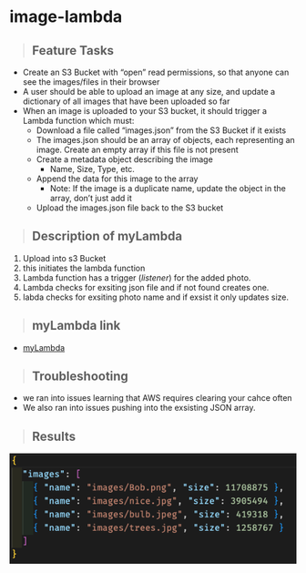 # image-lambda

> ## Feature Tasks

- Create an S3 Bucket with “open” read permissions, so that anyone can see the images/files in their browser
- A user should be able to upload an image at any size, and update a dictionary of all images that have been uploaded so far
- When an image is uploaded to your S3 bucket, it should trigger a Lambda function which must:
  - Download a file called “images.json” from the S3 Bucket if it exists
  - The images.json should be an array of objects, each representing an image. Create an empty array if this file is not present
  - Create a metadata object describing the image
    - Name, Size, Type, etc.
  - Append the data for this image to the array
    - Note: If the image is a duplicate name, update the object in the array, don’t just add it
  - Upload the images.json file back to the S3 bucket

> ## Description of myLambda

1. Upload into s3 Bucket
2. this initiates the lambda function
3. Lambda function has a trigger (_listener_) for the added photo.
4. Lambda checks for exsiting json file and if not found creates one.
5. labda checks for exsiting photo name and if exsist it only updates size.

> ## myLambda link

- [myLambda](https://dannys-bucket.s3.us-west-2.amazonaws.com/images.json)

> ## Troubleshooting

- we ran into issues learning that AWS requires clearing your cahce often
- We also ran into issues pushing into the exsisting JSON array.

> ## Results

![images.JSON](/images/lambda.png)
